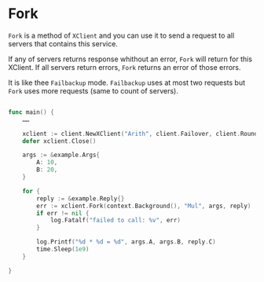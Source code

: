 # Fork

`Fork` is a method of `XClient` and you can use it to send a request to all servers that contains this service.

If any of servers returns response whithout an error, `Fork` will return for this XClient. If all servers return errors, `Fork` returns an error of those errors.

It is like thee `Failbackup` mode. `Failbackup` uses at most two requests but `Fork` uses more requests (same to count of servers).

```go

func main() {
    ……

	xclient := client.NewXClient("Arith", client.Failover, client.RoundRobin, d, client.DefaultOption)
	defer xclient.Close()

	args := &example.Args{
		A: 10,
		B: 20,
	}

	for {
		reply := &example.Reply{}
		err := xclient.Fork(context.Background(), "Mul", args, reply)
		if err != nil {
			log.Fatalf("failed to call: %v", err)
		}

		log.Printf("%d * %d = %d", args.A, args.B, reply.C)
		time.Sleep(1e9)
	}

}
```